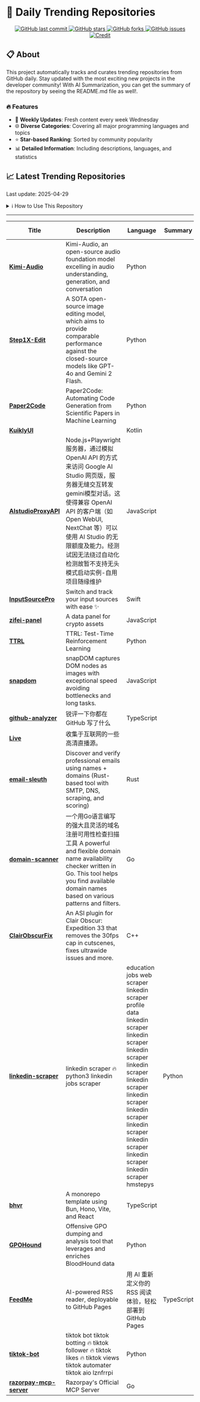 # 🌟 Daily Trending Repositories

<div align="center">
<a href="https://github.com/marc-ko/daily-trending-repo/commits/main">
    <img src="https://img.shields.io/github/last-commit/marc-ko/daily-trending-repo" alt="GitHub last commit" />
</a>

<a href="https://github.com/marc-ko/daily-trending-repo/stargazers">
    <img src="https://img.shields.io/github/stars/marc-ko/daily-trending-repo" alt="GitHub stars" />
</a>
<a href="https://github.com/marc-ko/daily-trending-repo/network/members">
    <img src="https://img.shields.io/github/forks/marc-ko/daily-trending-repo" alt="GitHub forks" />
</a>
<a href="https://github.com/marc-ko/daily-trending-repo/issues">
    <img src="https://img.shields.io/github/issues/marc-ko/daily-trending-repo" alt="GitHub issues" />
</a>
<a alt="credit" href="https://github.com/zezhishao/DailyArXiv">
 <img src="https://img.shields.io/badge/credit%20-%20Idea%20From%20This%20Repo-blue" alt="Credit">
</a>
</div>

## 📋 About

This project automatically tracks and curates trending repositories from GitHub daily. Stay updated with the most exciting new projects in the developer community! With AI Summarization, you can get the summary of the repository by seeing the README.md file as well!.

### 🔥 Features

- 🔄 **Weekly Updates**: Fresh content every week Wednesday
- 🌐 **Diverse Categories**: Covering all major programming languages and topics
- ⭐ **Star-based Ranking**: Sorted by community popularity
- 📊 **Detailed Information**: Including descriptions, languages, and statistics

## 📈 Latest Trending Repositories

Last update: 2025-04-29

<details>
<summary>ℹ️ How to Use This Repository</summary>

1. **Star & Watch**: Click the 'Star' and 'Watch' buttons to receive weekly email notifications
2. **Browse**: Explore trending repositories organized by popularity
3. **Contribute**: Feel free to open issues or suggest improvements

</details>

---

| **Title** | **Description** | **Language** | **Summary** | **Tags** | **Stars Count** |
| --- | --- | --- | --- | --- | --- |
| **[Kimi-Audio](https://github.com/MoonshotAI/Kimi-Audio)** | Kimi-Audio, an open-source audio foundation model excelling in audio understanding, generation, and conversation | Python |  |  | 2014 |
| **[Step1X-Edit](https://github.com/stepfun-ai/Step1X-Edit)** | A SOTA open-source image editing model, which aims to provide comparable performance against the closed-source models like GPT-4o and Gemini 2 Flash. | Python |  |  | 796 |
| **[Paper2Code](https://github.com/going-doer/Paper2Code)** | Paper2Code: Automating Code Generation from Scientific Papers in Machine Learning | Python |  |  | 702 |
| **[KuiklyUI](https://github.com/Tencent-TDS/KuiklyUI)** |  | Kotlin |  |  | 610 |
| **[AIstudioProxyAPI](https://github.com/CJackHwang/AIstudioProxyAPI)** | Node.js+Playwright服务器，通过模拟 OpenAI API 的方式来访问 Google AI Studio 网页版，服务器无缝交互转发gemini模型对话。这使得兼容 OpenAI API 的客户端（如 Open WebUI, NextChat 等）可以使用 AI Studio 的无限额度及能力。经测试因无法绕过自动化检测故暂不支持无头模式启动实例-自用项目随缘维护 | JavaScript |  |  | 406 |
| **[InputSourcePro](https://github.com/runjuu/InputSourcePro)** | Switch and track your input sources with ease ✨ | Swift |  |  | 373 |
| **[zifei-panel](https://github.com/skanger/zifei-panel)** | A data panel for crypto assets | JavaScript |  | <details><summary>binan...</summary><p>binance, bitget, bybit, okx</p></details> | 354 |
| **[TTRL](https://github.com/PRIME-RL/TTRL)** | TTRL: Test-Time Reinforcement Learning | Python |  |  | 344 |
| **[snapdom](https://github.com/zumerlab/snapdom)** | snapDOM captures DOM nodes as images with exceptional speed avoiding bottlenecks and long tasks. | JavaScript |  |  | 324 |
| **[github-analyzer](https://github.com/BingyanStudio/github-analyzer)** | 锐评一下你都在 GitHub 写了什么 | TypeScript |  | <details><summary>data-...</summary><p>data-analysis, github, llm, reports, selfhosted, typescript</p></details> | 292 |
| **[Live](https://github.com/YueChan/Live)** | 收集于互联网的一些高清直播源。 |  |  |  | 285 |
| **[email-sleuth](https://github.com/tokenizer-decode/email-sleuth)** | Discover and verify professional emails using names + domains (Rust-based tool with SMTP, DNS, scraping, and scoring) | Rust |  | <details><summary>cold-...</summary><p>cold-email, contact-enrichment, dns, email-verification, lead-generation, open-source, rust-cli, smtp, web-scraping</p></details> | 247 |
| **[domain-scanner](https://github.com/xuemian168/domain-scanner)** | 一个用Go语言编写的强大且灵活的域名注册可用性检查扫描工具 A powerful and flexible domain name availability checker written in Go. This tool helps you find available domain names based on various patterns and filters. | Go |  | <details><summary>domai...</summary><p>domain, tld</p></details> | 242 |
| **[ClairObscurFix](https://github.com/Lyall/ClairObscurFix)** | An ASI plugin for Clair Obscur: Expedition 33 that removes the 30fps cap in cutscenes, fixes ultrawide issues and more. | C++ |  | ultrawide | 238 |
| **[linkedin-scraper](https://github.com/lanatenet192/linkedin-scraper)** | linkedin scraper 🔥 python3 linkedin jobs scraper | education jobs web scraper linkedin scraper profile data linkedin scraper linkedin scraper linkedin scraper linkedin scraper linkedin scraper linkedin scraper linkedin scraper linkedin scraper linkedin scraper linkedin scraper linkedin scraper hmstepys | Python |  |  | 223 |
| **[bhvr](https://github.com/stevedylandev/bhvr)** | A monorepo template using Bun, Hono, Vite, and React | TypeScript |  |  | 209 |
| **[GPOHound](https://github.com/cogiceo/GPOHound)** | Offensive GPO dumping and analysis tool that leverages and enriches BloodHound data | Python |  |  | 161 |
| **[FeedMe](https://github.com/Seanium/FeedMe)** | AI-powered RSS reader, deployable to GitHub Pages | 用 AI 重新定义你的 RSS 阅读体验，轻松部署到 GitHub Pages | TypeScript |  | <details><summary>ai, g...</summary><p>ai, github-actions, github-pages, rss, rss-reader</p></details> | 154 |
| **[tiktok-bot](https://github.com/colyswear/tiktok-bot)** | tiktok bot tiktok botting 🔥 tiktok follower 🔥 tiktok likes 🔥 tiktok views tiktok automater tiktok aio lznfrrpi | Python |  |  | 140 |
| **[razorpay-mcp-server](https://github.com/razorpay/razorpay-mcp-server)** | Razorpay's Official MCP Server | Go |  | <details><summary>mcp, ...</summary><p>mcp, mcp-server, razorpay</p></details> | 139 |

